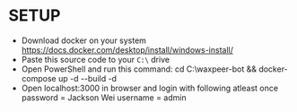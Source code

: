 # SETUP

- Download docker on your system https://docs.docker.com/desktop/install/windows-install/
- Paste this source code to your `C:\` drive
- Open PowerShell and run this command:
  cd C:\waxpeer-bot && docker-compose up -d --build -d
- Open localhost:3000 in browser and login with following atleast once
  password = Jackson Wei
  username = admin
